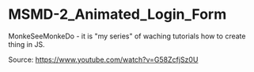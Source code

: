 # MSMD-2_Animated_Login_Form

MonkeSeeMonkeDo - it is "my series" of waching tutorials how to create thing in JS.

Source:
https://www.youtube.com/watch?v=G58ZcfjSz0U
